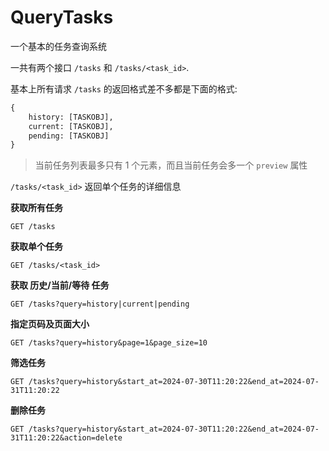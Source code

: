 # QueryTasks

一个基本的任务查询系统

一共有两个接口 `/tasks` 和 `/tasks/<task_id>`. 

基本上所有请求 `/tasks` 的返回格式差不多都是下面的格式:

```python
{
    history: [TASKOBJ],
    current: [TASKOBJ],
    pending: [TASKOBJ]
}
```
> 当前任务列表最多只有 1 个元素，而且当前任务会多一个 `preview` 属性

`/tasks/<task_id>` 返回单个任务的详细信息

**获取所有任务**

`GET /tasks`

**获取单个任务**

`GET /tasks/<task_id>`

**获取 历史/当前/等待 任务**

`GET /tasks?query=history|current|pending`

**指定页码及页面大小**

`GET /tasks?query=history&page=1&page_size=10`

**筛选任务**

`GET /tasks?query=history&start_at=2024-07-30T11:20:22&end_at=2024-07-31T11:20:22`

**删除任务**

`GET /tasks?query=history&start_at=2024-07-30T11:20:22&end_at=2024-07-31T11:20:22&action=delete`
 